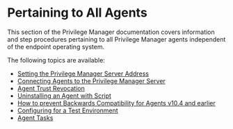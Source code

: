 [title]: # (All Agents)
[tags]: # (os independent)
[priority]: # (1)
# Pertaining to All Agents

This section of the Privilege Manager documentation covers information and step procedures pertaining to all Privilege Manager agents independent of the endpoint operating system.

The following topics are available:

* [Setting the Privilege Manager Server Address](agent-set-server-address.md)
* [Connecting Agents to the Privilege Manager Server](connect-agents.md)
* [Agent Trust Revocation](agent-trust-revocation.md)
* [Uninstalling an Agent with Script](agent-uninstall-script.md)
* [How to prevent Backwards Compatibility for Agents v10.4 and earlier](prevent-backwards-compatibility-agents.md)
* [Configuring for a Test Environment](config-test-env.md)
* [Agent Tasks](agent-tasks.md)
